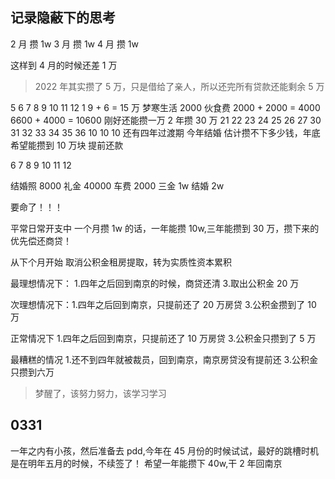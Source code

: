 ## 记录隐蔽下的思考

2 月 攒 1w
3 月 攒 1w
4 月 攒 1w

这样到 4 月的时候还差 1 万

> 2022 年其实攒了 5 万，只是借给了亲人，所以还完所有贷款还能剩余 5 万

5 6 7 8 9 10 11 12 1
9 + 6 = 15 万
梦寒生活 2000 伙食费
2000 + 2000 = 4000
6600 + 4000 = 10600
刚好还能攒一万
2 年攒 30 万
21 22 23 24 25 26 27
30 31 32 33 34 35 36
10 10 10
还有四年过渡期
今年结婚 估计攒不下多少钱，年底希望能攒到 10 万块 提前还款

6 7 8 9 10 11 12

结婚照 8000
礼金 40000
车费 2000
三金 1w
结婚 2w

要命了！！！

平常日常开支中 一个月攒 1w 的话，一年能攒 10w,三年能攒到 30 万，攒下来的优先偿还商贷！

从下个月开始 取消公积金租房提取，转为实质性资本累积

最理想情况下： 1.四年之后回到南京的时候，商贷还清 3.取出公积金 20 万

次理想情况下：1.四年之后回到南京，只提前还了 20 万房贷 3.公积金攒到了 10 万

正常情况下 1.四年之后回到南京，只提前还了 10 万房贷 3.公积金只攒到了 5 万

最糟糕的情况 1.还不到四年就被裁员，回到南京，南京房贷没有提前还 3.公积金只攒到六万

> 梦醒了，该努力努力，该学习学习

## 0331

一年之内有小孩，然后准备去 pdd,今年在 45 月份的时候试试，最好的跳槽时机是在明年五月的时候，不续签了！
希望一年能攒下 40w,干 2 年回南京
